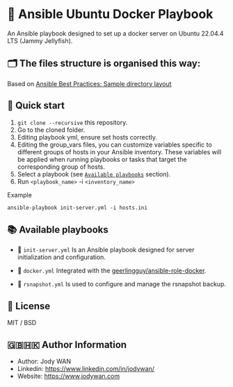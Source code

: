 # 📕 Ansible Ubuntu Docker Playbook

An Ansible playbook designed to set up a docker server on Ubuntu 22.04.4 LTS (Jammy Jellyfish).

## 🗂️ The files structure is organised this way:
Based on [Ansible Best Practices: Sample directory layout](https://docs.ansible.com/ansible/latest/tips_tricks/sample_setup.html#sample-directory-layout)

## 🚀 Quick start

1. `git clone --recursive` this repository.
2. Go to the cloned folder.
3. Editing playbook yml, ensure set hosts correctly.
4. Editing the group_vars files, you can customize variables specific to different groups of hosts in your Ansible inventory. These variables will be applied when running playbooks or tasks that target the corresponding group of hosts.
5. Select a playbook (see [`Available playbooks`](https://github.com/truewebartisans/useful-playbooks#-available-playbooks) section).
6. Run `<playbook_name>` -i `<inventory_name>`

Example

```console
ansible-playbook init-server.yml -i hosts.ini
```

## 📚 Available playbooks

- 📖 `init-server.yml` Is an Ansible playbook designed for server initialization and configuration. 

- 📖 `docker.yml` Integrated with the [geerlingguy/ansible-role-docker](https://github.com/geerlingguy/ansible-role-docker).

- 📖 `rsnapshot.yml` Is used to configure and manage the rsnapshot backup.

## 📄 License

MIT / BSD

## 🇬🇧🇭🇰 Author Information

* Author: Jody WAN
* Linkedin: https://www.linkedin.com/in/jodywan/
* Website: https://www.jodywan.com
